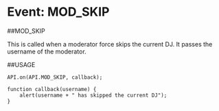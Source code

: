 Event: MOD_SKIP
====

##MOD_SKIP

This is called when a moderator force skips the current DJ. It passes the username of the moderator.

##USAGE

```
API.on(API.MOD_SKIP, callback);

function callback(username) {
    alert(username + " has skipped the current DJ");
}
```
